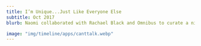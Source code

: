 ```yaml
---
title: I’m Unique...Just Like Everyone Else
subtitle: Oct 2017
blurb: Naomi collaborated with Rachael Black and Omnibus to curate a night of live performances.

image: "img/timeline/apps/canttalk.webp"
---
```

